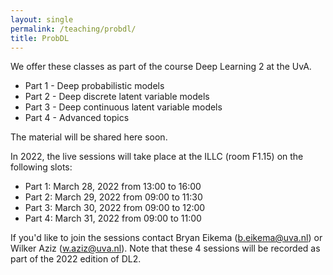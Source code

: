 ```yaml
---
layout: single
permalink: /teaching/probdl/
title: ProbDL
---
```


We offer these classes as part of the course Deep Learning 2 at the UvA.

* Part 1 - Deep probabilistic models 
* Part 2 - Deep discrete latent variable models 
* Part 3 - Deep continuous latent variable models
* Part 4 - Advanced topics

The material will be shared here soon. 

In 2022, the live sessions will take place at the ILLC (room F1.15) on the following slots:

* Part 1: March 28, 2022 from 13:00 to 16:00
* Part 2: March 29, 2022 from 09:00 to 11:30
* Part 3: March 30, 2022 from 09:00 to 12:00
* Part 4: March 31, 2022 from 09:00 to 11:00

If you'd like to join the sessions contact Bryan Eikema (b.eikema@uva.nl) or Wilker Aziz (w.aziz@uva.nl). Note that these 4 sessions will be recorded as part of the 2022 edition of DL2.

